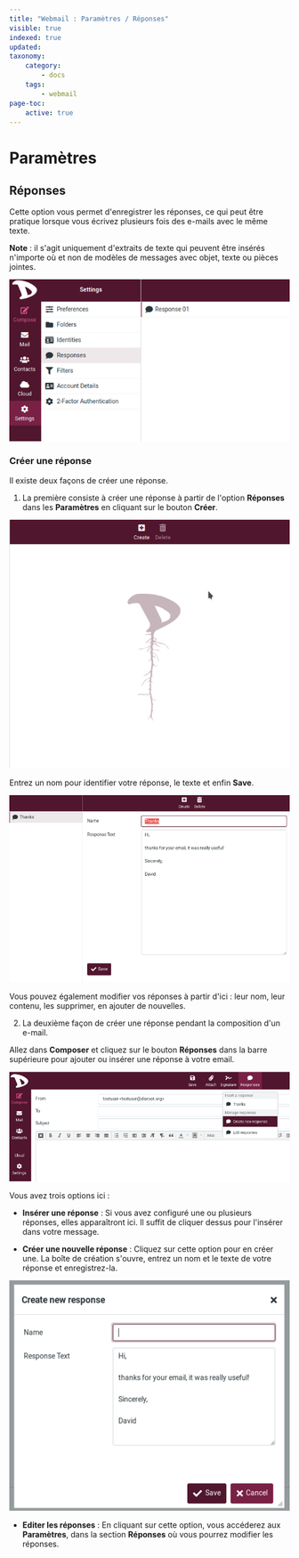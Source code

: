 ```yaml
---
title: "Webmail : Paramètres / Réponses"
visible: true
indexed: true
updated:
taxonomy:
    category:
        - docs
    tags:
        - webmail
page-toc:
    active: true
---
```


# Paramètres

## Réponses

Cette option vous permet d'enregistrer les réponses, ce qui peut être pratique lorsque vous écrivez plusieurs fois des e-mails avec le même texte.

**Note** : il s'agit uniquement d'extraits de texte qui peuvent être insérés n'importe où et non de modèles de messages avec objet, texte ou pièces jointes.

![Réponses](en/set_responses.png)

### Créer une réponse
Il existe deux façons de créer une réponse.

01. La première consiste à créer une réponse à partir de l'option **Réponses** dans les **Paramètres** en cliquant sur le bouton **Créer**.

![Réponses](en/create.gif)

Entrez un nom pour identifier votre réponse, le texte et enfin **Save**.

![Réponses](en/responses_edit.png)

Vous pouvez également modifier vos réponses à partir d'ici : leur nom, leur contenu, les supprimer, en ajouter de nouvelles.

02. La deuxième façon de créer une réponse pendant la composition d'un e-mail.

Allez dans **Composer** et cliquez sur le bouton **Réponses** dans la barre supérieure pour ajouter ou insérer une réponse à votre email.

![Réponses](en/responses.png)

Vous avez trois options ici :

- **Insérer une réponse** : Si vous avez configuré une ou plusieurs réponses, elles apparaîtront ici. Il suffit de cliquer dessus pour l'insérer dans votre message.

- **Créer une nouvelle réponse** : Cliquez sur cette option pour en créer une. La boîte de création s'ouvre, entrez un nom et le texte de votre réponse et enregistrez-la.

![Réponses](en/responses_new.png)

- **Editer les réponses** : En cliquant sur cette option, vous accéderez aux **Paramètres**, dans la section **Réponses** où vous pourrez modifier les réponses.
